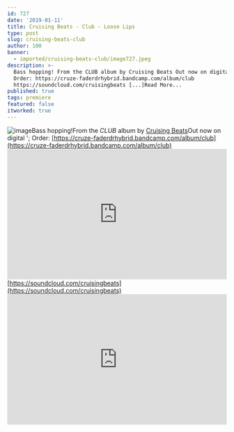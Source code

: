 ```yaml
---
id: 727
date: '2019-01-11'
title: Cruising Beats - Club - Loose Lips
type: post
slug: cruising-beats-club
author: 100
banner:
  - imported/cruising-beats-club/image727.jpeg
description: >-
  Bass hopping! From the CLUB album by Cruising Beats Out now on digital –
  Order: https://cruze-faderdrhybrid.bandcamp.com/album/club
  https://soundcloud.com/cruisingbeats [...]Read More...
published: true
tags: premiere
featured: false
itworked: true
---
```

![image](../imported/cruising-beats-club/image727.jpeg)Bass hopping!From the _CLUB_ album by [Cruising Beats](https://cruze-faderdrhybrid.bandcamp.com)Out now on digital '; Order: [https://cruze-faderdrhybrid.bandcamp.com/album/club](https://cruze-faderdrhybrid.bandcamp.com/album/club)<iframe width='100%' height='300' scrolling='no' frameborder='no' allow='autoplay' src='https://w.soundcloud.com/player/?url=https%3A//api.soundcloud.com/tracks/557565840&color=%23ff5500&auto_play=false&hide_related=false&show_comments=true&show_user=true&show_reposts=false&show_teaser=true'></iframe>[https://soundcloud.com/cruisingbeats](https://soundcloud.com/cruisingbeats)<iframe width='100%' height='300' scrolling='no' frameborder='no' allow='autoplay' src='https://www.youtube.com/embed/ZalwBPa6LwY'></iframe>